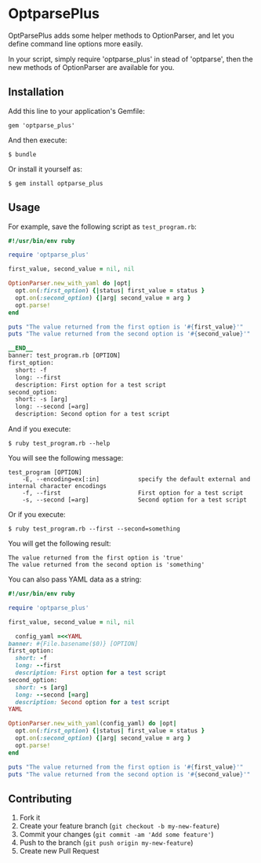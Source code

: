 # OptparsePlus

OptParsePlus adds some helper methods to OptionParser, and let you define command line options more easily.

In your script, simply require 'optparse_plus' in stead of 'optparse', then the new methods of OptionParser are available for you.

## Installation

Add this line to your application's Gemfile:

    gem 'optparse_plus'

And then execute:

    $ bundle

Or install it yourself as:

    $ gem install optparse_plus

## Usage

For example, save the following script as `test_program.rb`:

```ruby
#!/usr/bin/env ruby

require 'optparse_plus'

first_value, second_value = nil, nil

OptionParser.new_with_yaml do |opt|
  opt.on(:first_option) {|status| first_value = status }
  opt.on(:second_option) {|arg| second_value = arg }
  opt.parse!
end

puts "The value returned from the first option is '#{first_value}'"
puts "The value returned from the second option is '#{second_value}'"

__END__
banner: test_program.rb [OPTION]
first_option:
  short: -f
  long: --first
  description: First option for a test script
second_option:
  short: -s [arg]
  long: --second [=arg]
  description: Second option for a test script
```

And if you execute:

    $ ruby test_program.rb --help

You will see the following message:

```
test_program [OPTION]
    -E, --encoding=ex[:in]           specify the default external and internal character encodings
    -f, --first                      First option for a test script
    -s, --second [=arg]              Second option for a test script
```

Or if you execute:

    $ ruby test_program.rb --first --second=something

You will get the following result:

```
The value returned from the first option is 'true'
The value returned from the second option is 'something'
```

You can also pass YAML data as a string:

```ruby
#!/usr/bin/env ruby

require 'optparse_plus'

first_value, second_value = nil, nil

  config_yaml =<<YAML
banner: #{File.basename($0)} [OPTION]
first_option:
  short: -f
  long: --first
  description: First option for a test script
second_option:
  short: -s [arg]
  long: --second [=arg]
  description: Second option for a test script
YAML

OptionParser.new_with_yaml(config_yaml) do |opt|
  opt.on(:first_option) {|status| first_value = status }
  opt.on(:second_option) {|arg| second_value = arg }
  opt.parse!
end

puts "The value returned from the first option is '#{first_value}'"
puts "The value returned from the second option is '#{second_value}'"
```

## Contributing

1. Fork it
2. Create your feature branch (`git checkout -b my-new-feature`)
3. Commit your changes (`git commit -am 'Add some feature'`)
4. Push to the branch (`git push origin my-new-feature`)
5. Create new Pull Request
